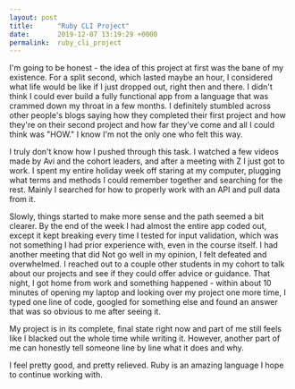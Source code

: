 ```yaml
---
layout: post
title:      "Ruby CLI Project"
date:       2019-12-07 13:19:29 +0000
permalink:  ruby_cli_project
---
```



I'm going to be honest - the idea of this project at first was the bane of my existence. For a split second, which lasted maybe an hour, I considered what life would be like if I just dropped out, right then and there. I didn't think I could ever build a fully functional app from a language that was crammed down my throat in a few months. I definitely stumbled across other people's blogs saying how they completed their first project and how they're on their second project and how far they've come and all I could think was "HOW." I know I'm not the only one who felt this way.

I truly don't know how I pushed through this task. I watched a few videos made by Avi and the cohort leaders, and after a meeting with Z I just got to work. I spent my entire holiday week off staring at my computer, plugging what terms and methods I could remember together and searching for the rest. Mainly I searched for how to properly work with an API and pull data from it.

Slowly, things started to make more sense and the path seemed a bit clearer. By the end of the week I had almost the entire app coded out, except it kept breaking every time I tested for input validation, which was not something I had prior experience with, even in the course itself. I had another meeting that did Not go well in my opinion, I felt defeated and overwhelmed. I reached out to a couple other students in my cohort to talk about our projects and see if they could offer advice or guidance.
That night, I got home from work and something happened - within about 10 minutes of opening my laptop and looking over my project one more time, I typed one line of code, googled for something else and found an answer that was so obvious to me after seeing it. 

My project is in its complete, final state right now and part of me still feels like I blacked out the whole time while writing it. However, another part of me can honestly tell someone line by line what it does and why.

I feel pretty good, and pretty relieved. Ruby is an amazing language I hope to continue working with.
